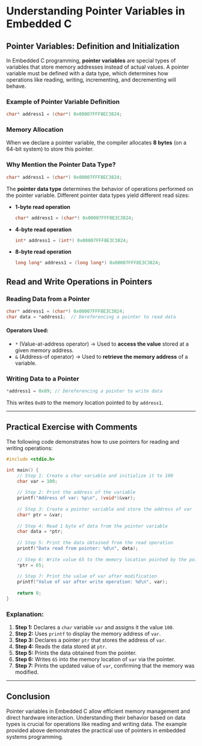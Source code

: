 # Understanding Pointer Variables in Embedded C

## Pointer Variables: Definition and Initialization

In Embedded C programming, **pointer variables** are special types of variables that store memory addresses instead of actual values. A pointer variable must be defined with a data type, which determines how operations like reading, writing, incrementing, and decrementing will behave.

### Example of Pointer Variable Definition
```c
char* address1 = (char*) 0x00007FFF8EC3824;
```
### Memory Allocation
When we declare a pointer variable, the compiler allocates **8 bytes** (on a 64-bit system) to store this pointer.

### Why Mention the Pointer Data Type?
```c
char* address1 = (char*) 0x00007FFF8EC3824;
```
The **pointer data type** determines the behavior of operations performed on the pointer variable. Different pointer data types yield different read sizes:

- **1-byte read operation**
  ```c
  char* address1 = (char*) 0x00007FFF8E3C3824;
  ```
- **4-byte read operation**
  ```c
  int* address1 = (int*) 0x00007FFF8E3C3824;
  ```
- **8-byte read operation**
  ```c
  long long* address1 = (long long*) 0x00007FFF8E3C3824;
  ```

## Read and Write Operations in Pointers
### Reading Data from a Pointer
```c
char* address1 = (char*) 0x00007FFF8E3C3824; 
char data = *address1;  // Dereferencing a pointer to read data
```
#### Operators Used:
- `*` (Value-at-address operator) → Used to **access the value** stored at a given memory address.
- `&` (Address-of operator) → Used to **retrieve the memory address** of a variable.

### Writing Data to a Pointer
```c
*address1 = 0x89; // Dereferencing a pointer to write data
```
This writes `0x89` to the memory location pointed to by `address1`.

---
## Practical Exercise with Comments
The following code demonstrates how to use pointers for reading and writing operations:

```c
#include <stdio.h>

int main() {
    // Step 1: Create a char variable and initialize it to 100
    char var = 100;
    
    // Step 2: Print the address of the variable
    printf("Address of var: %p\n", (void*)&var);
    
    // Step 3: Create a pointer variable and store the address of var
    char* ptr = &var;
    
    // Step 4: Read 1 byte of data from the pointer variable
    char data = *ptr;
    
    // Step 5: Print the data obtained from the read operation
    printf("Data read from pointer: %d\n", data);
    
    // Step 6: Write value 65 to the memory location pointed by the pointer
    *ptr = 65;
    
    // Step 7: Print the value of var after modification
    printf("Value of var after write operation: %d\n", var);
    
    return 0;
}
```

### Explanation:
1. **Step 1:** Declares a `char` variable `var` and assigns it the value `100`.
2. **Step 2:** Uses `printf` to display the memory address of `var`.
3. **Step 3:** Declares a pointer `ptr` that stores the address of `var`.
4. **Step 4:** Reads the data stored at `ptr`.
5. **Step 5:** Prints the data obtained from the pointer.
6. **Step 6:** Writes `65` into the memory location of `var` via the pointer.
7. **Step 7:** Prints the updated value of `var`, confirming that the memory was modified.

---
## Conclusion
Pointer variables in Embedded C allow efficient memory management and direct hardware interaction. Understanding their behavior based on data types is crucial for operations like reading and writing data. The example provided above demonstrates the practical use of pointers in embedded systems programming.
